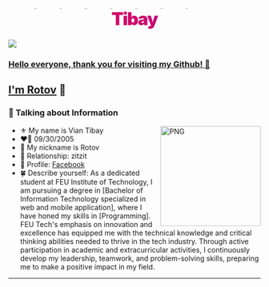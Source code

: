 
<style>
@keyframes gradientText {
    0% {
      background-position: 0% 50%;
    }
    50% {
      background-position: 100% 50%;
    }
    100% {
      background-position: 0% 50%;
    }
  }
.snowflake {
color: #fff;
font-size: 1em;
font-family: Arial;
text-shadow: 0 0 1px #000;
}
  h1 {
    font-family: 'Inter',
      -apple-system,
      BlinkMacSystemFont, 
      'Segoe UI', 
      'Roboto', 
      'Oxygen', 
      'Ubuntu', 
      'Cantarell', 
      'Fira Sans', 
      'Droid Sans', 
      'Helvetica Neue', 
      sans-serif;
    margin: 0;
    font-size: 4em;
    font-weight: 900;
    letter-spacing: -.05em;
    text-align: center;
    background: -webkit-linear-gradient(right,#3828ca,#ff004c);
    background: linear-gradient(270deg,#3828ca 0,#ff004c);
    background-size: 200%;
    background-clip: text;
    -webkit-background-clip: text;
    -webkit-text-fill-color: transparent;
    -webkit-animation: gradientText 3s ease infinite;
    animation: gradientText 3s ease infinite;
  }
@-webkit-keyframes snowflakes-fall{0%{top:-10%}100%{top:100%}}@-webkit-keyframes snowflakes-shake{0%{-webkit-transform:translateX(0px);transform:translateX(0px)}50%{-webkit-transform:translateX(80px);transform:translateX(80px)}100%{-webkit-transform:translateX(0px);transform:translateX(0px)}}@keyframes snowflakes-fall{0%{top:-10%}100%{top:100%}}@keyframes snowflakes-shake{0%{transform:translateX(0px)}50%{transform:translateX(80px)}100%{transform:translateX(0px)}}.snowflake{position:fixed;top:-10%;z-index:9999;-webkit-user-select:none;-moz-user-select:none;-ms-user-select:none;user-select:none;cursor:default;-webkit-animation-name:snowflakes-fall,snowflakes-shake;-webkit-animation-duration:10s,3s;-webkit-animation-timing-function:linear,ease-in-out;-webkit-animation-iteration-count:infinite,infinite;-webkit-animation-play-state:running,running;animation-name:snowflakes-fall,snowflakes-shake;animation-duration:10s,3s;animation-timing-function:linear,ease-in-out;animation-iteration-count:infinite,infinite;animation-play-state:running,running}.snowflake:nth-of-type(0){left:1%;-webkit-animation-delay:0s,0s;animation-delay:0s,0s}.snowflake:nth-of-type(1){left:10%;-webkit-animation-delay:1s,1s;animation-delay:1s,1s}.snowflake:nth-of-type(2){left:20%;-webkit-animation-delay:6s,.5s;animation-delay:6s,.5s}.snowflake:nth-of-type(3){left:30%;-webkit-animation-delay:4s,2s;animation-delay:4s,2s}.snowflake:nth-of-type(4){left:40%;-webkit-animation-delay:2s,2s;animation-delay:2s,2s}.snowflake:nth-of-type(5){left:50%;-webkit-animation-delay:8s,3s;animation-delay:8s,3s}.snowflake:nth-of-type(6){left:60%;-webkit-animation-delay:6s,2s;animation-delay:6s,2s}.snowflake:nth-of-type(7){left:70%;-webkit-animation-delay:2.5s,1s;animation-delay:2.5s,1s}.snowflake:nth-of-type(8){left:80%;-webkit-animation-delay:1s,0s;animation-delay:1s,0s}.snowflake:nth-of-type(9){left:90%;-webkit-animation-delay:3s,1.5s;animation-delay:3s,1.5s}
</style>
<svg fill="none" viewBox="0 0 800 100" width="800" height="100" xmlns="http://www.w3.org/2000/svg">
	<foreignObject width="100%" height="100%">		<div xmlns="http://www.w3.org/1999/xhtml">
			<h1>Tibay</h1>
      <div xmlns="http://www.w3.org/1999/xhtml" class="snowflake">❅</div>
      <div xmlns="http://www.w3.org/1999/xhtml" class="snowflake">❅</div>
      <div xmlns="http://www.w3.org/1999/xhtml" class="snowflake">❅</div>
      <div xmlns="http://www.w3.org/1999/xhtml" class="snowflake">❅</div>
      <div xmlns="http://www.w3.org/1999/xhtml" class="snowflake">❅</div>
      <div xmlns="http://www.w3.org/1999/xhtml" class="snowflake">❅</div>
      <div xmlns="http://www.w3.org/1999/xhtml" class="snowflake">❅</div>
		</div>
	</foreignObject>
</svg>
<a href="https://raw.githubusercontent.com/Scottz18/Scottz18/media/github-contribution-grid-snake.svg#gh-dark-mode-only" target="_blank" rel="noopener noreferrer">
    <img src="https://raw.githubusercontent.com/Scottz18/Scottz18/media/github-contribution-grid-snake-dark.svg" 
       alt"Check out my commit history!">


### Hello everyone, thank you for visiting my Github! 👋

## I'm [Rotov](https://www.facebook.com/profile.php?id=100077750267944) 👋

### 📰 Talking about Information

<img align="right" width=200px alt="PNG" src="https://i.pinimg.com/originals/a0/10/21/a010215b786ada4176ae237b5b154310.gif" />

-   ⚜️ My name is Vian Tibay
-   ❤️‍🔥 09/30/2005
-   💬 My nickname is Rotov
-   💓 Relationship: zitzit
-   🍁 Profile: [Facebook](https://www.facebook.com/NHD.JRT.262)
-   🍀 Describe yourself: As a dedicated student at FEU Institute of Technology, I am pursuing a degree in [Bachelor of Information Technology specialized in web and mobile application], where I have honed my skills in [Programming]. FEU Tech's emphasis on innovation and excellence has equipped me with the technical knowledge and critical thinking abilities needed to thrive in the tech industry. Through active participation in academic and extracurricular activities, I continuously develop my leadership, teamwork, and problem-solving skills, preparing me to make a positive impact in my field.

<hr>








<!---
VianTibay/VianTibay is a ✨ special ✨ repository because its `README.md` (this file) appears on your GitHub profile.
You can click the Preview link to take a look at your changes.
--->
